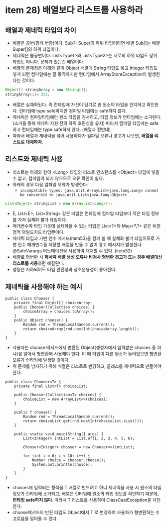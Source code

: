 # item 28) 배열보다 리스트를 사용하라

## 배**열과 제네릭 타입의 차이**

* 배열은 공변(함께 변함)이다. Sub가 Super의 하위 타입이라면 배열 Sub\[]는 배열 Super\[]의 하위 타입이다.
* 제네릭은 불공변이다. List\<Type1>와 List\<Type2>는 서로의 하위 타입도 상위 타입도 아니다. 문제가 있는건 배열이다.
* 배열의 문제점은 아래와 같이 Object 배열에 String 타입도 넣고 Integer 타입도 넣게 되면 컴파일에는 잘 동작하지만 런타임에서 ArrayStoreException이 발생한다는 것이다.

```java
Object[] stringArray = new String[3];
stringArray[1]= 251;
```

* 배열은 실체화된다. 즉 런타임에 자신이 담기로 한 원소의 타입을 인지하고 확인한다. 런타임에 type safe하지만 컴파일 타임에는 safe하지 않다.
* 제네릭은 컴파일타임에만 원소 타입을 검사하고, 타입 정보가 런타임에는 소거된다. (소거를 통해 제네릭 지원 전의 하위 호환성을 유지) 따라서 컴파일 타임에는 safe하고 런타임에는 type safe하지 않다. (배열과 정반대)
* 따라서 배열과 제네릭을 섞어 사용하다가 컴파일 오류나 경고가 나오면, **배열을 리스트로 대체하자.**

## **리스트와 제네릭 사용**

* 리스트는 아래와 같이 \<Long> 타입의 리스트 인스턴스를 \<Object> 타입에 넣을 수 없고, 컴파일이 되지 않으므로 오류 확인이 쉽다.
* 아래의 경우 다음 컴파일 오류가 발생한다.
  * `incompatible types: java.util.ArrayList<java.lang.Long> cannot be converted to java.util.List<java.lang.Object>`

```java
List<Object> stringList = new ArrayList<Long>();
```

* E, List\<E>, List\<String> 같은 타입은 런타임에 컴파일 타임보다 적은 타입 정보를 가져 실체화 불가 타입이다.
* 매개변수화 타입 가운데 실체화될 수 있는 타입은 List\<?>와 Map\<?,?> 같은 비한정적 와일드카드 타입뿐이다.
* 제네릭 타입과 가변 인수 메서드(item53)을 함께 쓸 때 실체화 불가 타입이므로 가변 인수 매개변수를 저장할 배열을 만들 수 없어 경고 메시지가 발생한다. @SafeVarargs 어노테이션을 사용하여 대처할 수 있다. (item32)
* 배열로 형변환 시 **제네릭 배열 생성 오류나 비검사 형변환 경고가 뜨는 경우 배열대신 리스트를 사용**하면 해결된다.
* 성능은 저하되어도 타입 안전성과 상호운용성이 좋아진다.

## **제네릭을 사용해야 하는 예시**

```tsx
public class Chooser {
	private final Object[] choiceArray;
	public Chooser(Collection choices) {
		choiceArray = choices.toArray();
	}
	public Object choose() {
		Random rnd = ThreadLocalRandom.current();
		return choiceArray[rnd.nextInt(choiceArray.length)];
	}
}
```

* 사용자는 choose 메서드에서 반환된 Object(생성자에서 입력받은 choices 중 하나)를 알아서 형변환해 사용해야 한다. 이 때 타입이 다른 원소가 들어있으면 형변환 오류가 런타임에 발생할 것이다.
* 위 문제를 방지하기 위해 배열은 리스트로 변경하고, 클래스를 제네릭으로 만들어야 한다.

```tsx
public class Chooser<T> {
    private final List<T> choiceList;

    public Chooser(Collection<T> choices) {
        choiceList = new ArrayList<>(choices);
    }

    public T choose() {
        Random rnd = ThreadLocalRandom.current();
        return choiceList.get(rnd.nextInt(choiceList.size()));
    }

    public static void main(String[] args) {
        List<Integer> intList = List.of(1, 2, 3, 4, 5, 6);

        Chooser<Integer> chooser = new Chooser<>(intList);

        for (int i = 0; i < 10; i++) {
            Number choice = chooser.choose();
            System.out.println(choice);
        }
    }
}
```

* choices에 입력되는 형식을 T 배열로 만드려고 하니 제네릭을 사용 시 원소의 타입 정보가 런타임에 소거되고, 배열은 런타임에 원소의 타입 정보를 확인하기 때문에, **런타임 safe하지 않다**. 따라서 T 리스트를 사용하여 ClassCastException을 차단한다.
* choose메서드의 반환 타입도 Object에서 T 로 변경하여 사용자가 형변환하는 수고로움을 덜어줄 수 있다.
